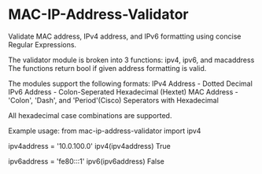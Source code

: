 # MAC-IP-Address-Validator
Validate MAC address, IPv4 address, and IPv6 formatting using concise Regular Expressions.

The validator module is broken into 3 functions: ipv4, ipv6, and macaddress
The functions return bool if given address formatting is valid.

The modules support the following formats:
IPv4 Address - Dotted Decimal
IPv6 Address - Colon-Seperated Hexadecimal (Hextet)
MAC Address - 'Colon', 'Dash', and 'Period'(Cisco) Seperators with Hexadecimal

All hexadecimal case combinations are supported.

Example usage:
from mac-ip-address-validator import ipv4

ipv4address = '10.0.100.0'
ipv4(ipv4address)
True

ipv6address = 'fe80:::1'
ipv6(ipv6address)
False
